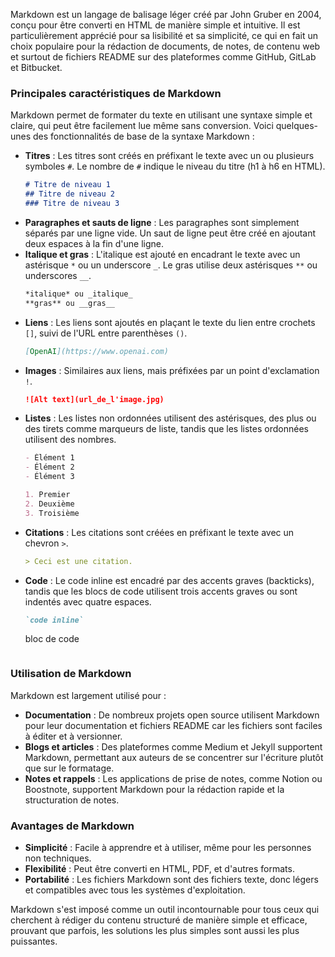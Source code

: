 Markdown est un langage de balisage léger créé par John Gruber en 2004, conçu pour être converti en HTML de manière simple et intuitive. Il est particulièrement apprécié pour sa lisibilité et sa simplicité, ce qui en fait un choix populaire pour la rédaction de documents, de notes, de contenu web et surtout de fichiers README sur des plateformes comme GitHub, GitLab et Bitbucket.

### Principales caractéristiques de Markdown

Markdown permet de formater du texte en utilisant une syntaxe simple et claire, qui peut être facilement lue même sans conversion. Voici quelques-unes des fonctionnalités de base de la syntaxe Markdown :

- **Titres** : Les titres sont créés en préfixant le texte avec un ou plusieurs symboles `#`. Le nombre de `#` indique le niveau du titre (h1 à h6 en HTML).
  ```markdown
  # Titre de niveau 1
  ## Titre de niveau 2
  ### Titre de niveau 3
  ```
- **Paragraphes et sauts de ligne** : Les paragraphes sont simplement séparés par une ligne vide. Un saut de ligne peut être créé en ajoutant deux espaces à la fin d'une ligne.
- **Italique et gras** : L'italique est ajouté en encadrant le texte avec un astérisque `*` ou un underscore `_`. Le gras utilise deux astérisques `**` ou underscores `__`.
  ```markdown
  *italique* ou _italique_
  **gras** ou __gras__
  ```
- **Liens** : Les liens sont ajoutés en plaçant le texte du lien entre crochets `[]`, suivi de l'URL entre parenthèses `()`.
  ```markdown
  [OpenAI](https://www.openai.com)
  ```
- **Images** : Similaires aux liens, mais préfixées par un point d'exclamation `!`.
  ```markdown
  ![Alt text](url_de_l'image.jpg)
  ```
- **Listes** : Les listes non ordonnées utilisent des astérisques, des plus ou des tirets comme marqueurs de liste, tandis que les listes ordonnées utilisent des nombres.
  ```markdown
  - Élément 1
  - Élément 2
  - Élément 3
  
  1. Premier
  2. Deuxième
  3. Troisième
  ```
- **Citations** : Les citations sont créées en préfixant le texte avec un chevron `>`.
  ```markdown
  > Ceci est une citation.
  ```
- **Code** : Le code inline est encadré par des accents graves (backticks), tandis que les blocs de code utilisent trois accents graves ou sont indentés avec quatre espaces.
  ```markdown
  `code inline`
  
  ```
  bloc de code
  ```
  ```

### Utilisation de Markdown

Markdown est largement utilisé pour :

- **Documentation** : De nombreux projets open source utilisent Markdown pour leur documentation et fichiers README car les fichiers sont faciles à éditer et à versionner.
- **Blogs et articles** : Des plateformes comme Medium et Jekyll supportent Markdown, permettant aux auteurs de se concentrer sur l'écriture plutôt que sur le formatage.
- **Notes et rappels** : Les applications de prise de notes, comme Notion ou Boostnote, supportent Markdown pour la rédaction rapide et la structuration de notes.

### Avantages de Markdown

- **Simplicité** : Facile à apprendre et à utiliser, même pour les personnes non techniques.
- **Flexibilité** : Peut être converti en HTML, PDF, et d'autres formats.
- **Portabilité** : Les fichiers Markdown sont des fichiers texte, donc légers et compatibles avec tous les systèmes d'exploitation.

Markdown s'est imposé comme un outil incontournable pour tous ceux qui cherchent à rédiger du contenu structuré de manière simple et efficace, prouvant que parfois, les solutions les plus simples sont aussi les plus puissantes.